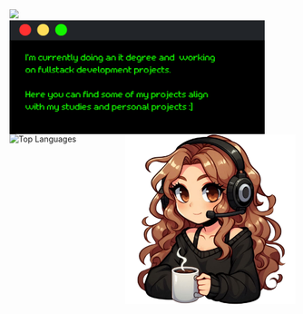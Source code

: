 <div align="left">
  <img src="https://readme-typing-svg.demolab.com?font=Retropix&duration=4300&pause=1000&color=13F700&random=false&width=435&lines=hi%20:%5D%20i%27m%20jana">
</div>
<div>
  <img src="https://raw.githubusercontent.com/jwnaina/jwnaina/main/card.png" width="450" align="left">
  <img src="https://raw.githubusercontent.com/jwnaina/jwnaina/main/drawart.png" width="300" align="right">
</div>
<div>
  <p> </p>
  <p> </p>
  <p> </p>
  <p> </p>
    <p> </p>
    <p> </p>
  <img src="https://github-readme-stats.vercel.app/api/top-langs/?username=jwnaina&layout=compact&theme=chartreuse-dark&hide_border=true&title_color=13F700" alt="Top Languages">
</div>
